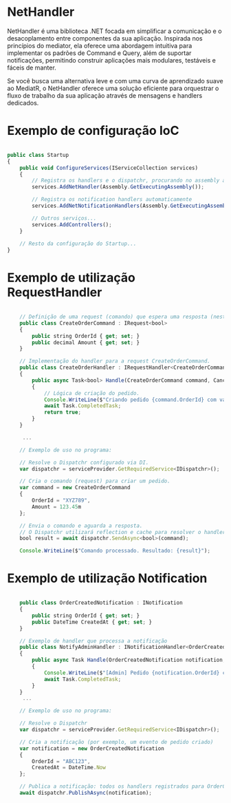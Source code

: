 # NetHandler

NetHandler é uma biblioteca .NET focada em simplificar a comunicação e o desacoplamento entre componentes da sua aplicação. Inspirada nos princípios do mediator, ela oferece uma abordagem intuitiva para implementar os padrões de Command e Query, além de suportar notificações, permitindo construir aplicações mais modulares, testáveis e fáceis de manter.

Se você busca uma alternativa leve e com uma curva de aprendizado suave ao MediatR, o NetHandler oferece uma solução eficiente para orquestrar o fluxo de trabalho da sua aplicação através de mensagens e handlers dedicados.


# Exemplo de configuração  IoC

``` js

public class Startup
{
    public void ConfigureServices(IServiceCollection services)
    {
        // Registra os handlers e o dispatchr, procurando no assembly atual.
        services.AddNetHandler(Assembly.GetExecutingAssembly());

        // Registra os notification handlers automaticamente
        services.AddNetNotificationHandlers(Assembly.GetExecutingAssembly());

        // Outros serviços...
        services.AddControllers();
    }
    
    // Resto da configuração do Startup...
}

```

# Exemplo de utilização  RequestHandler

``` js

    // Definição de uma request (comando) que espera uma resposta (neste caso, um bool).
    public class CreateOrderCommand : IRequest<bool>
    {
        public string OrderId { get; set; }
        public decimal Amount { get; set; }
    }

    // Implementação do handler para a request CreateOrderCommand.
    public class CreateOrderHandler : IRequestHandler<CreateOrderCommand, bool>
    {
        public async Task<bool> Handle(CreateOrderCommand command, CancellationToken cancellationToken)
        {
            // Lógica de criação do pedido.
            Console.WriteLine($"Criando pedido {command.OrderId} com valor {command.Amount}.");
            await Task.CompletedTask;
            return true;
        }
    }

     ...

    // Exemplo de uso no programa:

    // Resolve o Dispatchr configurado via DI.
    var dispatchr = serviceProvider.GetRequiredService<IDispatchr>();

    // Cria o comando (request) para criar um pedido.
    var command = new CreateOrderCommand
    {
        OrderId = "XYZ789",
        Amount = 123.45m
    };

    // Envia o comando e aguarda a resposta.
    // O Dispatchr utilizará reflection e cache para resolver o handler adequado (CreateOrderHandler).
    bool result = await dispatchr.SendAsync<bool>(command);

    Console.WriteLine($"Comando processado. Resultado: {result}");

```

# Exemplo de utilização  Notification

``` js

    public class OrderCreatedNotification : INotification
    {
        public string OrderId { get; set; }
        public DateTime CreatedAt { get; set; }
    }

    // Exemplo de handler que processa a notificação
    public class NotifyAdminHandler : INotificationHandler<OrderCreatedNotification>
    {
        public async Task Handle(OrderCreatedNotification notification, CancellationToken cancellationToken)
        {
            Console.WriteLine($"[Admin] Pedido {notification.OrderId} criado em {notification.CreatedAt}.");
            await Task.CompletedTask;
        }
    }
     ...

    // Exemplo de uso no programa:

    // Resolve o Dispatchr
    var dispatchr = serviceProvider.GetRequiredService<IDispatchr>();

    // Cria a notificação (por exemplo, um evento de pedido criado)
    var notification = new OrderCreatedNotification
    {
        OrderId = "ABC123",
        CreatedAt = DateTime.Now
    };

    // Publica a notificação: todos os handlers registrados para OrderCreatedNotification serão executados.
    await dispatchr.PublishAsync(notification);

```
